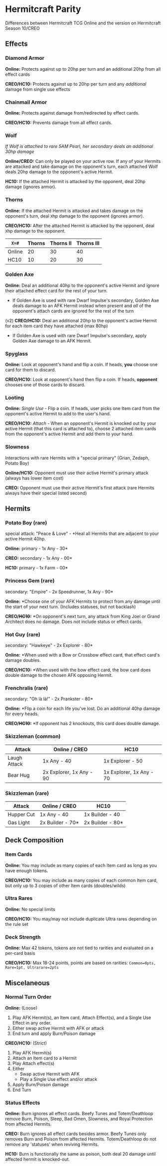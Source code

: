 # Hermitcraft Parity
Differences between Hermitcraft TCG Online and the version on Hermitcraft Season 10/CREO
## Effects
### Diamond Armor
**Online:** Protects against up to 20hp per turn and an additional 20hp from all effect cards

**CREO/HC10:** Protects against up to 20hp per turn and any *additional* damage from single use effects

### Chainmail Armor
**Online:** Protects against damage from/redirected by effect cards.

**CREO/HC10:** Prevents damage from all effect cards.

### Wolf
*If Wolf is attached to rare 5AM Pearl, her secondary deals an additional 30hp damage*

**Online/CREO:** Can only be played on your active row. If any of your Hermits are attacked and take damage on the opponent's turn, each attached Wolf deals 20hp damage to the opponent's active Hermit.

**HC10:** If the attached Hermit is attacked by the opponent, deal 20hp damage (ignores armor).

### Thorns
**Online:** If the attached Hermit is attacked and takes damage on the opponent's turn, deal `X`hp damage to the opponent (ignores armor).

**CREO/HC10:** After the attached Hermit is attacked by the opponent, deal `X`hp damage to the opponent.

| `X=#` | Thorns | Thorns II | Thorns III |
| -- | -- | --| -- |
| Online | 20 | 30 | 40 |
| HC10 | 10 | 20 | 30 |

### Golden Axe
**Online:** Deal an additional 40hp to the opponent's active Hermit and ignore their attached effect card for the rest of your turn.
* If Golden Axe is used with rare Dwarf Impulse's secondary, Golden Axe deals damage to an AFK Hermit instead when present and *all* of the opponent's attach cards are ignored for the rest of the turn

(v2) **CREO/HC10:** Deal an additional 20hp to the opponent's active Hermit for each item card they have attached (max 80hp)
* If Golden Axe is used with rare Dwarf Impulse's secondary, apply Golden Axe damage to an AFK Hermit.

### Spyglass
**Online:** Look at opponent's hand and flip a coin. If heads, **you** choose one card for them to discard.

**CREO/HC10:** Look at opponent's hand then flip a coin. If heads, **opponent** chooses one of those cards to discard.

### Looting
**Online:** *Single Use* - Flip a coin. If heads, user picks one Item card from the opponent's active Hermit to add to the user's hand.

**CREO/HC10:** *Attach* - When an opponent's Hermit is knocked out by your active Hermit (that this card is attached to), choose 2 attached item cards from the opponent's active Hermit and add them to your hand.

### Slowness
Interactions with rare Hermits with a "special primary" (Grian, Zedaph, Potato Boy)

**Online/HC10:** Opponent must use their active Hermit's primary attack (always has lower item cost)

**CREO:** Opponent must use their active Hermit's first attack (rare Hermits always have their special listed second)

## Hermits

### Potato Boy (rare)
special attack: "Peace & Love" - *Heal all Hermits that are adjacent to your active Hermit 40hp.

**Online:** primary - 1x Any - 30*

**CREO:** secondary - 1x Any - 00*

**HC10:** primary - 1x Farm - 00*

### Princess Gem (rare)
secondary: "Empire" - 2x Speedrunner, 1x Any - 90*

**Online:** *Choose one of your AFK Hermits to protect from any damage until the start of your next turn. (Includes statuses, but not backlash)

**CREO/~~HC10~~:** *On opponent's next turn, any attack from King Joel or Grand Architect does no damage. Does not include status or effect cards.

### Hot Guy (rare)
secondary: "Hawkeye" - 2x Explorer - 80*

**Online:** *When used with a Bow or Crossbow effect card, that effect card's damage doubles.

**CREO/HC10:** *When used with the bow effect card, the bow card does double damage to the chosen AFK opposing Hermit.

### Frenchralis (rare)
secondary: "Oh là là!" - 2x Prankster - 80*

**Online:** *Flip a coin for each life you've lost. Do an additional 40hp damage for every heads.

**CREO/~~HC10~~:** *If opponent has 2 knockouts, this card does double damage.

### Skizzleman (common)
Attack | Online / CREO | HC10 |
| - | - | - |
Laugh Attack | 1x Any - 40 | 1x Explorer - 50
Bear Hug | 2x Explorer, 1x Any - 90 | 1x Explorer, 1x Any - 70
 
### Skizzleman (rare)
Attack | Online / CREO | HC10 
| - | - | - 
Hupper Cut | 1x Any - 40 | 1x Builder - 40 
Gas Light | 2x Builder - 70* | 2x Builder - 80*

## Deck Composition
### Item Cards
**Online:** You may include as many copies of each Item card as long as you have enough tokens.

**CREO/HC10:** You may include as many copies of each common Item card, but only up to 3 copies of other Item cards (doubles/wilds)

### Ultra Rares
**Online:** No special limits

**CREO/HC10:** You may/may not include duplicate Ultra rares depending on the rule set

### Deck Strength
**Online:** Max 42 tokens, tokens are not tied to rarities and evaluated on a per-card basis

**CREO/HC10:** Max 18-24 points, points are based on rarities: `Common=0pts, Rare=1pt, Ultrarare=2pts`

## Miscelaneous
### Normal Turn Order
**Online:** (Loose)
1. Play AFK Hermit(s), an Item card, Attach Effect(s), and a Single Use Effect in any order.
2. Either swap active Hermit with AFK or attack
3. End turn and apply Burn/Poison damage

**CREO/HC10:** (Strict)
1. Play AFK Hermit(s)
2. Attach an Item card to a Hermit
3. Play Attach effect(s)
4. Either
    - Swap active Hermit with AFK
    - Play a Single Use effect and/or attack
5. Apply Burn/Poison damage
6. End Turn

### Status Effects
**Online:** Burn ignores all effect cards. Beefy Tunes and Totem/Deathloop remove Burn, Poison, Sleep, Bad Omen, Slowness, and Royal Protection from affected Hermits.

**CREO:** Burn ignores all effect cards besides armor. Beefy Tunes only removes Burn and Poison from affected Hermits. Totem/Deathloop do not remove any 'statuses' when reviving Hermits.

**HC10:** Burn is functionally the same as poison, both deal 20 damage until affected hermit is knocked-out.
